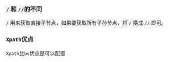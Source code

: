 
### `/` 和 `//`的不同
`/` 用来获取直接子节点，如果要获取所有子孙节点，将 `/` 换成 `//` 即可。


### `Xpath`优点
`Xpath`比`bs`优点是可以配置

